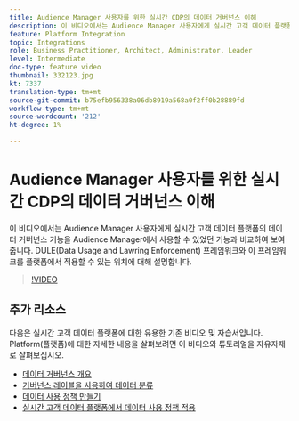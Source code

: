 ```yaml
---
title: Audience Manager 사용자를 위한 실시간 CDP의 데이터 거버넌스 이해
description: 이 비디오에서는 Audience Manager 사용자에게 실시간 고객 데이터 플랫폼의 데이터 거버넌스 기능을 Audience Manager에서 사용할 수 있었던 기능과 비교하여 보여 줍니다. DULE(Data Usage and Lawring Enforcement) 프레임워크와 이 프레임워크를 플랫폼에서 적용할 수 있는 위치에 대해 설명합니다.
feature: Platform Integration
topic: Integrations
role: Business Practitioner, Architect, Administrator, Leader
level: Intermediate
doc-type: feature video
thumbnail: 332123.jpg
kt: 7337
translation-type: tm+mt
source-git-commit: b75efb956338a06db8919a568a0f2ff0b28889fd
workflow-type: tm+mt
source-wordcount: '212'
ht-degree: 1%

---
```



# Audience Manager 사용자를 위한 실시간 CDP의 데이터 거버넌스 이해

이 비디오에서는 Audience Manager 사용자에게 실시간 고객 데이터 플랫폼의 데이터 거버넌스 기능을 Audience Manager에서 사용할 수 있었던 기능과 비교하여 보여 줍니다. DULE(Data Usage and Lawring Enforcement) 프레임워크와 이 프레임워크를 플랫폼에서 적용할 수 있는 위치에 대해 설명합니다.

>[!VIDEO](https://video.tv.adobe.com/v/332123/?quality=12&learn=on)

## 추가 리소스

다음은 실시간 고객 데이터 플랫폼에 대한 유용한 기존 비디오 및 자습서입니다. Platform(플랫폼)에 대한 자세한 내용을 살펴보려면 이 비디오와 튜토리얼을 자유자재로 살펴보십시오.

* [데이터 거버넌스 개요](https://experienceleague.adobe.com/docs/platform-learn/tutorials/data-governance/understanding-data-governance.html?lang=en#data-governance)
* [거버넌스 레이블을 사용하여 데이터 분류](https://experienceleague.adobe.com/docs/platform-learn/tutorials/data-governance/classify-data-using-governance-labels.html?lang=en#data-governance)
* [데이터 사용 정책 만들기](https://experienceleague.adobe.com/docs/platform-learn/tutorials/data-governance/create-data-usage-policies.html?lang=en#data-governance)
* [실시간 고객 데이터 플랫폼에서 데이터 사용 정책 적용](https://experienceleague.adobe.com/docs/platform-learn/tutorials/data-governance/enforce-data-usage-policies-in-real-time-cdp.html?lang=en#data-governance)
